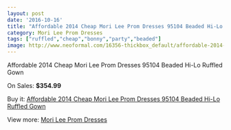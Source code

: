 ```yaml
---
layout: post
date: '2016-10-16'
title: "Affordable 2014 Cheap Mori Lee Prom Dresses 95104 Beaded Hi-Lo Ruffled Gown"
category: Mori Lee Prom Dresses
tags: ["ruffled","cheap","bonny","party","beaded"]
image: http://www.neoformal.com/16356-thickbox_default/affordable-2014-cheap-mori-lee-prom-dresses-95104-beaded-hi-lo-ruffled-gown.jpg
---
```

Affordable 2014 Cheap Mori Lee Prom Dresses 95104 Beaded Hi-Lo Ruffled Gown

On Sales: **$354.99**
<a href="https://www.neoformal.com/en/mori-lee-prom-dresses-2014/5450-affordable-2014-cheap-mori-lee-prom-dresses-95104-beaded-hi-lo-ruffled-gown.html"><amp-img layout="responsive" width="600" height="600" src="//www.neoformal.com/16356-thickbox_default/affordable-2014-cheap-mori-lee-prom-dresses-95104-beaded-hi-lo-ruffled-gown.jpg" alt="Affordable 2014 Cheap Mori Lee Prom Dresses 95104 Beaded Hi-Lo Ruffled Gown 0" /></a>
<a href="https://www.neoformal.com/en/mori-lee-prom-dresses-2014/5450-affordable-2014-cheap-mori-lee-prom-dresses-95104-beaded-hi-lo-ruffled-gown.html"><amp-img layout="responsive" width="600" height="600" src="//www.neoformal.com/16357-thickbox_default/affordable-2014-cheap-mori-lee-prom-dresses-95104-beaded-hi-lo-ruffled-gown.jpg" alt="Affordable 2014 Cheap Mori Lee Prom Dresses 95104 Beaded Hi-Lo Ruffled Gown 1" /></a>
<a href="https://www.neoformal.com/en/mori-lee-prom-dresses-2014/5450-affordable-2014-cheap-mori-lee-prom-dresses-95104-beaded-hi-lo-ruffled-gown.html"><amp-img layout="responsive" width="600" height="600" src="//www.neoformal.com/16358-thickbox_default/affordable-2014-cheap-mori-lee-prom-dresses-95104-beaded-hi-lo-ruffled-gown.jpg" alt="Affordable 2014 Cheap Mori Lee Prom Dresses 95104 Beaded Hi-Lo Ruffled Gown 2" /></a>

Buy it: [Affordable 2014 Cheap Mori Lee Prom Dresses 95104 Beaded Hi-Lo Ruffled Gown](https://www.neoformal.com/en/mori-lee-prom-dresses-2014/5450-affordable-2014-cheap-mori-lee-prom-dresses-95104-beaded-hi-lo-ruffled-gown.html "Affordable 2014 Cheap Mori Lee Prom Dresses 95104 Beaded Hi-Lo Ruffled Gown")

View more: [Mori Lee Prom Dresses](https://www.neoformal.com/en/65-mori-lee-prom-dresses-2014 "Mori Lee Prom Dresses")